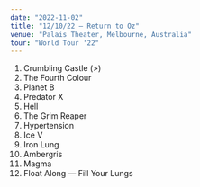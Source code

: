 ```yaml
---
date: "2022-11-02"
title: "12/10/22 — Return to Oz"
venue: "Palais Theater, Melbourne, Australia"
tour: "World Tour '22"
---
```


1.  Crumbling Castle
    (>) <!-- todo use https://jekyllrb.com/docs/includes/#passing-parameters-to-includes for footnotes & segues -->
2.  The Fourth Colour
3.  Planet B
4.  Predator X
5.  Hell
6.  The Grim Reaper
7.  Hypertension
8.  Ice V
9.  Iron Lung
10. Ambergris
11. Magma
12. Float Along — Fill Your Lungs
